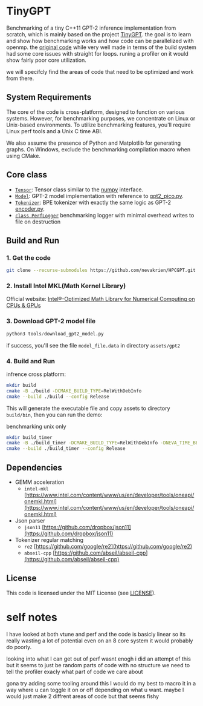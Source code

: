 # TinyGPT
Benchmarking of a tiny C++11 GPT-2 inference implementation from scratch, which is mainly based on the project [TinyGPT](https://github.com/keith2018/TinyGPT).
the goal is to learn and show how benchmarking works and how code can be parallelized with openmp. the [original code](https://github.com/keith2018/TinyGPT) while very well made in terms of the build system had some core issues with straight for loops. runing a profiler on it would show fairly poor core utilization.

we will specifcly find the areas of code that need to be optimized and work from there.

## System Requirements

The core of the code is cross-platform, designed to function on various systems. However, for benchmarking purposes, we concentrate on Linux or Unix-based environments. To utilize benchmarking features, you'll require Linux perf tools and a Unix C time ABI.

We also assume the presence of Python and Matplotlib for generating graphs. On Windows, exclude the benchmarking compilation macro when using CMake.

## Core class

- [`Tensor`](src/Tensor.h): Tensor class similar to the [numpy](https://numpy.org/doc/1.25/reference/routines.html) interface.
- [`Model`](src/Model.h): GPT-2 model implementation with reference to [gpt2_pico.py](https://github.com/jaymody/picoGPT/blob/main/gpt2_pico.py).
- [`Tokenizer`](src/Tokenizer.h): BPE tokenizer with exactly the same logic as GPT-2 [encoder.py](https://github.com/openai/gpt-2/blob/master/src/encoder.py).
- [`class PerfLogger`](src/PerfLogger.h) benchmarking logger with minimal overhead writes to file on destruction

## Build and Run

### 1. Get the code

```bash
git clone --recurse-submodules https://github.com/nevakrien/HPCGPT.git
```

### 2. Install Intel MKL(Math Kernel Library)

Official website: [Intel®-Optimized Math Library for Numerical Computing on CPUs & GPUs](https://www.intel.com/content/www/us/en/developer/tools/oneapi/onemkl.html)

### 3. Download GPT-2 model file
    
```python
python3 tools/download_gpt2_model.py
```
if success, you'll see the file `model_file.data` in directory `assets/gpt2`

### 4. Build and Run

infrence cross platform:
```bash
mkdir build
cmake -B ./build -DCMAKE_BUILD_TYPE=RelWithDebInfo 
cmake --build ./build --config Release
```

This will generate the executable file and copy assets to directory `build/bin`, then you can run the demo:

benchmarking unix only
```bash
mkdir build_timer
cmake -B ./build_timer -DCMAKE_BUILD_TYPE=RelWithDebInfo -DNEVA_TIME_BENCHMARK=ON
cmake --build ./build_timer --config Release
```

## Dependencies

- GEMM acceleration
  - `intel-mkl` [https://www.intel.com/content/www/us/en/developer/tools/oneapi/onemkl.html](https://www.intel.com/content/www/us/en/developer/tools/oneapi/onemkl.html)
- Json parser
  - `json11` [https://github.com/dropbox/json11](https://github.com/dropbox/json11)
- Tokenizer regular matching
  - `re2` [https://github.com/google/re2](https://github.com/google/re2)
  - `abseil-cpp` [https://github.com/abseil/abseil-cpp](https://github.com/abseil/abseil-cpp)

## License

This code is licensed under the MIT License (see [LICENSE](LICENSE)).

# self notes

I have looked at both vtune and perf and the code is basicly linear so its really wasting a lot of potential even on an 8 core system it would probably do poorly. 

looking into what I can get out of perf wasnt enogh i did an attempt of this but it seems to just be random parts of code with no structure we need to tell the profiler exacly what part of code we care about 

gona try adding some tooling around this I would do my best to macro it in a way where u can toggle it on or off depending on what u want. maybe I would just make 2 diffrent areas of code but that seems fishy 